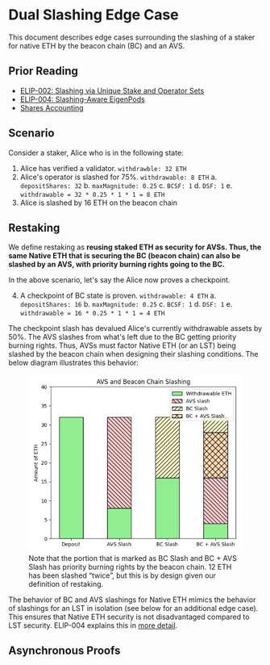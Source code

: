 # Dual Slashing Edge Case

This document describes edge cases surrounding the slashing of a staker for native ETH by the beacon chain (BC) and an AVS. 

## Prior Reading

* [ELIP-002: Slashing via Unique Stake and Operator Sets](https://github.com/eigenfoundation/ELIPs/blob/main/ELIPs/ELIP-002.md)
* [ELIP-004: Slashing-Aware EigenPods](https://github.com/eigenfoundation/ELIPs/blob/main/ELIPs/ELIP-004.md)
* [Shares Accounting](./SharesAccounting.md)

## Scenario

Consider a staker, Alice who is in the following state:

1. Alice has verified a validator. `withdrawble: 32 ETH`
2. Alice's operator is slashed for 75%. `withdrawable: 8 ETH`
    a. `depositShares: 32` 
    b. `maxMagnitude: 0.25`
    c. `BCSF: 1`
    d. `DSF: 1`
    e. `withdrawable = 32 * 0.25 * 1 * 1 = 8 ETH`
3. Alice is slashed by 16 ETH on the beacon chain

## Restaking

We define restaking as **reusing staked ETH as security for AVSs. Thus, the same Native ETH that is securing the BC (beacon chain) can also be slashed by an AVS, with priority burning rights going to the BC.**

In the above scenario, let's say the Alice now proves a checkpoint.

4. A checkpoint of BC state is proven. `withdrawable: 4 ETH`
    a. `depositShares: 16`
    b. `maxMagnitude: 0.25`
    c. `BCSF: 1`
    d. `DSF: 1`
    e. `withdrawable = 16 * 0.25 * 1 * 1 = 4 ETH`

The checkpoint slash has devalued Alice's currently withdrawable assets by 50%. The AVS slashes from what's left due to the BC getting priority burning rights. Thus, AVSs must factor Native ETH (or an LST) being slashed by the beacon chain when designing their slashing conditions. The below diagram illustrates this behavior:

<figure>
<img src="../../images/avs-bc-slash.png">
<figcaption>Note that the portion that is marked as BC Slash and BC + AVS Slash has priority burning rights by the beacon chain. 12 ETH has been slashed “twice”, but this is by design given our definition of restaking. </figcaption>
</figure>

The behavior of BC and AVS slashings for Native ETH mimics the behavior of slashings for an LST in isolation (see below for an additional edge case). This ensures that Native ETH security is not disadvantaged compared to LST security. ELIP-004 explains this in [more detail](https://github.com/eigenfoundation/ELIPs/blob/main/ELIPs/ELIP-004.md#why-do-eigenpods-need-to-upgrade).

## Asynchronous Proofs


